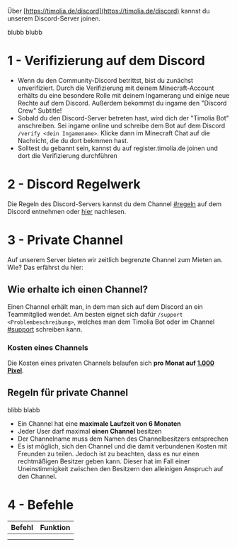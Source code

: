 Über [https://timolia.de/discord](https://timolia.de/discord) kannst du unserem Discord-Server joinen.

blubb blubb

# 1 - Verifizierung auf dem Discord
- Wenn du den Community-Discord betrittst, bist du zunächst unverifiziert. Durch die Verifizierung mit deinem Minecraft-Account erhälts du eine besondere Rolle mit deinem Ingamerang und einige neue Rechte auf dem Discord. Außerdem bekommst du ingame den "Discord Crew" Subtitle!
- Sobald du den Discord-Server betreten hast, wird dich der "Timolia Bot" anschreiben. Sei ingame online und schreibe dem Bot auf dem Discord <code>/verify &lt;dein Ingamename&gt;</code>. Klicke dann im Minecraft Chat auf die Nachricht, die du dort bekmmen hast.
- Solltest du gebannt sein, kannst du auf register.timolia.de joinen und dort die Verifizierung durchführen

# 2 - Discord Regelwerk
Die Regeln des Discord-Servers kannst du dem Channel [#regeln](https://discordapp.com/channels/407554118887014402/407565978025852929) auf dem Discord entnehmen oder [hier](/rules/discord/) nachlesen.

# 3 - Private Channel
Auf unserem Server bieten wir zeitlich begrenzte Channel zum Mieten an. Wie? Das erfährst du hier:

## Wie erhalte ich einen Channel?
Einen Channel erhält man, in dem man sich auf dem Discord an ein Teammitglied wendet. Am besten eignet sich dafür <code>/support &lt;Problembeschreibung&gt;</code>, welches man dem Timolia Bot oder im Channel [#support](https://discordapp.com/channels/407554118887014402/413594798906408960) schreiben kann.

### Kosten eines Channels
Die Kosten eines privaten Channels belaufen sich <strong>pro Monat auf <u>1.000 Pixel</u></strong>.

## Regeln für private Channel

blibb blabb
- Ein Channel hat eine <strong>maximale Laufzeit von 6 Monaten</strong>
- Jeder User darf maximal <strong>einen Channel</strong> besitzen
- Der Channelname muss dem Namen des Channelbesitzers entsprechen
- Es ist möglich, sich den Channel und die damit verbundenen Kosten mit Freunden zu teilen. Jedoch ist zu beachten, dass es nur einen rechtmäßigen Besitzer geben kann. Dieser hat im Fall einer Uneinstimmigkeit zwischen den Besitzern den alleinigen Anspruch auf den Channel.

# 4 - Befehle

| Befehl | Funktion |
| ------ | -------- |
| | |
| | |




